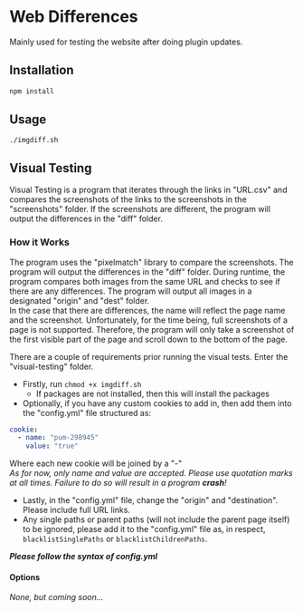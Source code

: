 # Web Differences
Mainly used for testing the website after doing plugin updates.

## Installation

```bash
npm install
```

## Usage
`./imgdiff.sh`

## Visual Testing
Visual Testing is a program that iterates through the links in "URL.csv" and compares the screenshots of the links to 
the screenshots in the "screenshots" folder. If the screenshots are different, the program will output the differences 
in the "diff" folder.

### How it Works
The program uses the "pixelmatch" library to compare the screenshots. The program will output the differences in the 
"diff" folder. During runtime, the program compares both images from the same URL and checks to see if there are any
differences. The program will output all images in a designated "origin" and "dest" folder. <br>
In the case that there are differences, the name will reflect the page name and the screenshot. Unfortunately, for
the time being, full screenshots of a page is not supported. Therefore, the program will only take a screenshot of
the first visible part of the page and scroll down to the bottom of the page. 

There are a couple of requirements prior running the visual tests. Enter the "visual-testing" folder.
- Firstly, run `chmod +x imgdiff.sh`
  - If packages are not installed, then this will install the packages
- Optionally, if you have any custom cookies to add in, then add them into the "config.yml" file structured as:
```yaml
cookie:
  - name: "pum-298945"
    value: "true"
```
Where each new cookie will be joined by a "-"  <br>
*As for now, only name and value are accepted. Please use quotation marks at all times. Failure to do so will result in a program **crash**!*
- Lastly, in the "config.yml" file, change the "origin" and "destination". Please include full URL links.
- Any single paths or parent paths (will not include the parent page itself) to be ignored, please add it to the "config.yml" 
file as, in respect, `blacklistSinglePaths` or `blacklistChildrenPaths`.

***Please follow the syntax of config.yml***

#### Options
*None, but coming soon...*